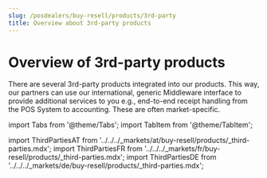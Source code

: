 ```yaml
---
slug: /posdealers/buy-resell/products/3rd-party
title: Overview about 3rd-party products
---
```


# Overview of 3rd-party products

There are several 3rd-party products integrated into our products. This way, our partners can use our international, generic Middleware interface to provide additional services to you e.g., end-to-end receipt handling from the POS System to accounting. These are often market-specific.

import Tabs from '@theme/Tabs';
import TabItem from '@theme/TabItem';


import ThirdPartiesAT from '../../../_markets/at/buy-resell/products/_third-parties.mdx';
import ThirdPartiesFR from '../../../_markets/fr/buy-resell/products/_third-parties.mdx';
import ThirdPartiesDE from '../../../_markets/de/buy-resell/products/_third-parties.mdx';

<Tabs groupId="market">

  <TabItem value="AT" label="Austria">
    <ThirdPartiesAT />
  </TabItem>

  <TabItem value="FR" label="France">
    <ThirdPartiesFR />
  </TabItem>

  <TabItem value="DE" label="Germany">
    <ThirdPartiesDE />
  </TabItem>

</Tabs>